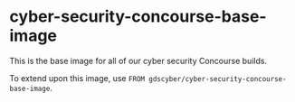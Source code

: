 # cyber-security-concourse-base-image

This is the base image for all of our cyber security Concourse builds.

To extend upon this image, use `FROM gdscyber/cyber-security-concourse-base-image`.
